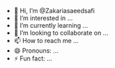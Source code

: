 - 👋 Hi, I’m @Zakariasaeedsafi
- 👀 I’m interested in ...
- 🌱 I’m currently learning ...
- 💞️ I’m looking to collaborate on ...
- 📫 How to reach me ...
- 😄 Pronouns: ...
- ⚡ Fun fact: ...

<!---
Zakariasaeedsafi/Zakariasaeedsafi is a ✨ special ✨ repository because its `README.md` (this file) appears on your GitHub profile.
You can click the Preview link to take a look at your changes.
--->
